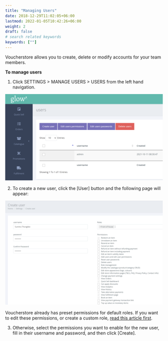 ```yaml
---
title: "Managing Users"
date: 2018-12-29T11:02:05+06:00
lastmod: 2022-01-05T10:42:26+06:00
weight: 2
draft: false
# search related keywords
keywords: [""]
---
```


Voucherstore allows you to create, delete or modify accounts for your team members.

**To manage users**<br>

1. Click SETTINGS > MANAGE USERS > USERS from the left hand navigation.

![image example](img-1.jpg "image")

2. To create a new user, click the [User] button and the following page will appear:

![image example](img-2.jpg "image")

Voucherstore already has preset permissions for default roles. If you want to edit these permissions, or create a custom role, [read this article first](/help/users/managing-roles/).

3. Otherwise, select the permissions you want to enable for the new user, fill in their username and password, and then click [Create].

